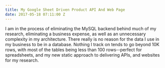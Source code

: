 ```yaml
---
title: My Google Sheet Driven Product API And Web Page
date: 2017-05-18 07:11:00 Z
---
```


I am in the process of eliminating the MySQL backend behind much of my research, eliminating a business expense, as well as an unnecessary complexity in my architecture. There really is no reason for the data I use in my business to be in a database. Nothing I track on tends to go beyond 10K rows, with most of the tables being less than 100 rows--perfect for spreadsheets, and my new static approach to delivering APIs, and websites for my research.

